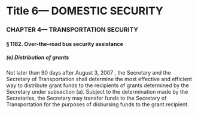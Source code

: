 
# Title 6— DOMESTIC SECURITY
### CHAPTER 4— TRANSPORTATION SECURITY
#### § 1182. Over-the-road bus security assistance
##### (e) Distribution of grants

Not later than 90 days after August 3, 2007 , the Secretary and the Secretary of Transportation shall determine the most effective and efficient way to distribute grant funds to the recipients of grants determined by the Secretary under subsection (a). Subject to the determination made by the Secretaries, the Secretary may transfer funds to the Secretary of Transportation for the purposes of disbursing funds to the grant recipient.
